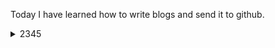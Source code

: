 Today I have learned how to write blogs and send it to github.

  <details>
      <summary>2345</summary>
      <p>
          <img src="./c/222.png"/>
      </p>
  </details>

